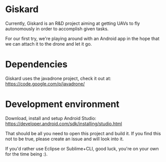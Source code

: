 Giskard
=======

Currently, Giskard is an R&D project aiming at getting UAVs to fly autonomously in order to accomplish given tasks.

For our first try, we're playing around with an Android app in the hope that we can attach it to the drone and let it go.


# Dependencies 

Giskard uses the javadrone project, check it out at: https://code.google.com/p/javadrone/

# Development environment

Download, install and setup Android Studio: https://developer.android.com/sdk/installing/studio.html

That should be all you need to open this project and build it. If you find this not to be true, please create an issue and will look into it.

If you'd rather use Eclipse or Sublime+CLI, good luck, you're on your own for the time being :).

